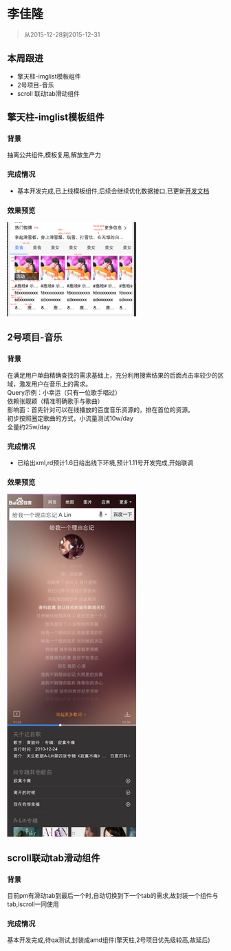 # 李佳隆

> 从2015-12-28到2015-12-31


## 本周跟进
* 擎天柱-imglist模板组件
* 2号项目-音乐
* scroll 联动tab滑动组件


## 擎天柱-imglist模板组件

### 背景

抽离公共组件,模板复用,解放生产力

### 完成情况

* 基本开发完成,已上线模板组件,后续会继续优化数据接口,已更新[开发文档](http://sfe.baidu.com/#/阿拉丁/无线网页搜索/开发规范/擎天柱-imglist模板组件)

### 效果预览

<img src="img/lijialong01/super_imglist.png" width="300px"/>

## 2号项目-音乐

### 背景

在满足用户单曲精确查找的需求基础上，充分利用搜索结果的后面点击率较少的区域，激发用户在音乐上的需求。  
Query示例：小幸运（只有一位歌手唱过）  
依赖张靓颖（精准明确歌手与歌曲）  
影响面：首先针对可以在线播放的百度音乐资源的，排在首位的资源。  
初步按照圈定歌曲的方式，小流量测试10w/day  
全量约25w/day  

### 完成情况

*  已给出xml,rd预计1.6日给出线下环境,预计1.11号开发完成,开始联调

### 效果预览

<img src="img/lijialong01/music.png" width="300px"/>

## scroll联动tab滑动组件

### 背景

目前pm有滑动tab到最后一个时,自动切换到下一个tab的需求,故封装一个组件与tab,iscroll一同使用

### 完成情况

基本开发完成,待qa测试,封装成amd组件(擎天柱,2号项目优先级较高,故延后)

